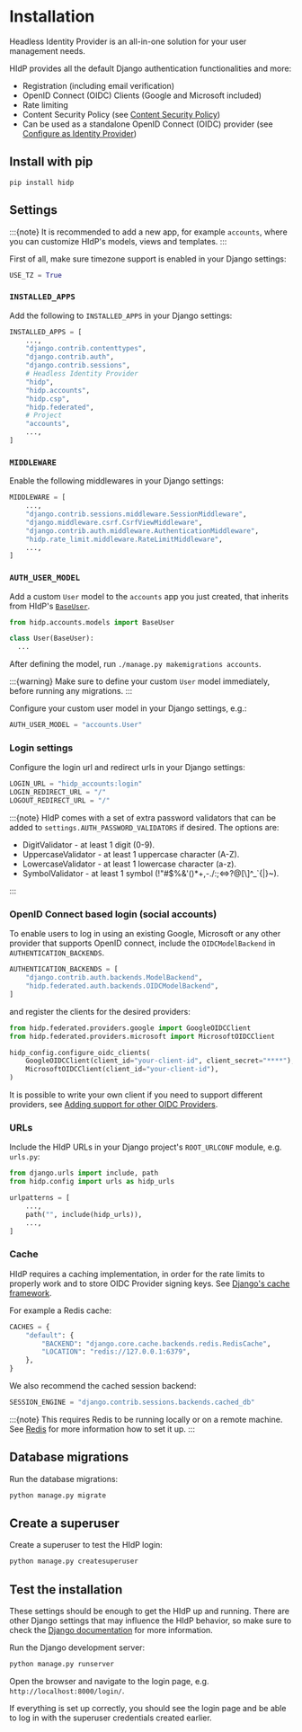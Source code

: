 # Installation

Headless Identity Provider is an all-in-one solution for your user management needs.

HIdP provides all the default Django authentication functionalities and more:
- Registration (including email verification)
- OpenID Connect (OIDC) Clients (Google and Microsoft included)
- Rate limiting
- Content Security Policy (see [Content Security Policy](project:content-security-policy.md))
- Can be used as a standalone OpenID Connect (OIDC) provider (see [Configure as Identity Provider](project:configure-as-oidc-provider.md))


## Install with pip
```
pip install hidp
```

## Settings
:::{note}
It is recommended to add a new app, for example `accounts`, where you can customize HIdP's models, views and templates.
:::

First of all, make sure timezone support is enabled in your Django settings:

```python
USE_TZ = True
```

### `INSTALLED_APPS`

Add the following to `INSTALLED_APPS` in your Django settings:

```python
INSTALLED_APPS = [
    ...,
    "django.contrib.contenttypes",
    "django.contrib.auth",
    "django.contrib.sessions",
    # Headless Identity Provider
    "hidp",
    "hidp.accounts",
    "hidp.csp",
    "hidp.federated",
    # Project
    "accounts",
    ...,
]
```

### `MIDDLEWARE`

Enable the following middlewares in your Django settings:

```python
MIDDLEWARE = [
    ...,
    "django.contrib.sessions.middleware.SessionMiddleware",
    "django.middleware.csrf.CsrfViewMiddleware",
    "django.contrib.auth.middleware.AuthenticationMiddleware",
    "hidp.rate_limit.middleware.RateLimitMiddleware",
    ...,
]
```

### `AUTH_USER_MODEL`

Add a custom `User` model to the `accounts` app you just created, that inherits from HIdP's [``BaseUser``](project:./user-model.md).

```python models.py
from hidp.accounts.models import BaseUser

class User(BaseUser):
  ...
```

After defining the model, run `./manage.py makemigrations accounts`.

:::{warning}
Make sure to define your custom `User` model immediately, before running any migrations.
:::

Configure your custom user model in your Django settings, e.g.:

```python
AUTH_USER_MODEL = "accounts.User"
```

### Login settings

Configure the login url and redirect urls in your Django settings:

```python
LOGIN_URL = "hidp_accounts:login"
LOGIN_REDIRECT_URL = "/"
LOGOUT_REDIRECT_URL = "/"
```

:::{note}
HIdP comes with a set of extra password validators that can be added to
`settings.AUTH_PASSWORD_VALIDATORS` if desired. The options are:

- DigitValidator - at least 1 digit (0-9).
- UppercaseValidator - at least 1 uppercase character (A-Z).
- LowercaseValidator - at least 1 lowercase character (a-z).
- SymbolValidator - at least 1 symbol (!"#$%&'()*+,-./:;<=>?@[\\]^_`{|}~).

:::
### OpenID Connect based login (social accounts)

To enable users to log in using an existing Google, Microsoft or any other provider that
supports OpenID connect, include the `OIDCModelBackend` in `AUTHENTICATION_BACKENDS`.

```python
AUTHENTICATION_BACKENDS = [
    "django.contrib.auth.backends.ModelBackend",
    "hidp.federated.auth.backends.OIDCModelBackend",
]
```

and register the clients for the desired providers:

```python
from hidp.federated.providers.google import GoogleOIDCClient
from hidp.federated.providers.microsoft import MicrosoftOIDCClient

hidp_config.configure_oidc_clients(
    GoogleOIDCClient(client_id="your-client-id", client_secret="****"),
    MicrosoftOIDCClient(client_id="your-client-id"),
)
```

It is possible to write your own client if you need to support different providers,
see [Adding support for other OIDC Providers](project:configure-oidc-clients.md#adding-support-for-other-oidc-providers).

### URLs

Include the HIdP URLs in your Django project's `ROOT_URLCONF` module, e.g. `urls.py`:

```python
from django.urls import include, path
from hidp.config import urls as hidp_urls

urlpatterns = [
    ...,
    path("", include(hidp_urls)),
    ...,
]
```

### Cache

HIdP requires a caching implementation, in order for the rate limits to properly work
and to store OIDC Provider signing keys. See [Django's cache framework](https://docs.djangoproject.com/en/5.0/topics/cache/#django-s-cache-framework).

For example a Redis cache:

```python
CACHES = {
    "default": {
        "BACKEND": "django.core.cache.backends.redis.RedisCache",
        "LOCATION": "redis://127.0.0.1:6379",
    },
}
```

We also recommend the cached session backend:

```python
SESSION_ENGINE = "django.contrib.sessions.backends.cached_db"
```

:::{note}
This requires Redis to be running locally or on a remote machine. See [Redis](https://docs.djangoproject.com/en/5.0/topics/cache/#redis)
for more information how to set it up.
:::

## Database migrations

Run the database migrations:

```bash
python manage.py migrate
```

## Create a superuser

Create a superuser to test the HIdP login:

```bash
python manage.py createsuperuser
```

## Test the installation

These settings should be enough to get the HIdP up and running. There are other Django settings that may influence the
HIdP behavior, so make sure to check the [Django documentation](https://docs.djangoproject.com/en/stable/) for
more information.

Run the Django development server:

```bash
python manage.py runserver
```

Open the browser and navigate to the login page, e.g. `http://localhost:8000/login/`.

If everything is set up correctly, you should see the login page and be able to log in with the superuser credentials
created earlier.
